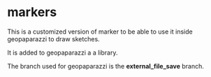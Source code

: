 markers
=======

This is a customized version of marker to be able to use it inside geopaparazzi to draw sketches.

It is added to geopaparazzi a a library.

The branch used for geopaparazzi is the **external_file_save** branch. 
